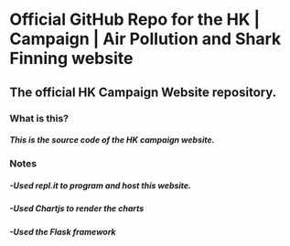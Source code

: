 # Official GitHub Repo for the HK | Campaign | Air Pollution and Shark Finning website
## The official HK Campaign Website repository.
### What is this? 
##### This is the source code of the HK campaign website. 
### Notes 
##### -Used repl.it to program and host this website.
##### -Used Chartjs to render the charts
##### -Used the Flask framework
